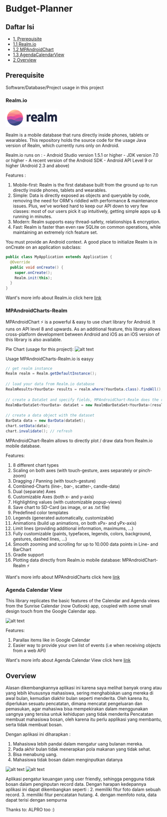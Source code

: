 # Budget-Planner

## Daftar Isi
- [1. Prerequisite](https://github.com/ferdinandjason/Budget-Planner/blob/master/README.md#prerequisite)
- [1.1 Realm.io](https://github.com/ferdinandjason/Budget-Planner/blob/master/README.md#realmio)
- [1.2 MPAndroidChart](https://github.com/ferdinandjason/Budget-Planner/blob/master/README.md#mpandroidcharts-realm)
- [1.3 AgendaCalendarView](https://github.com/ferdinandjason/Budget-Planner/blob/master/README.md#agenda-calendar-view)
- [2 Overview](https://github.com/ferdinandjason/Budget-Planner/blob/master/README.md#overview)

## Prerequisite
Software/Database/Project usage in this project
### Realm.io
![alt text](https://github.com/realm/realm-java/blob/master/logo.png)

Realm is a mobile database that runs directly inside phones, tablets or wearables. 
This repository holds the source code for the usage Java version of Realm, which currently runs only on Android.

Realm.io runs on :
    - Android Studio version 1.5.1 or higher
    - JDK version 7.0 or higher
    - A recent version of the Android SDK
    - Android API Level 9 or higher (Android 2.3 and above)

Features :
1. Mobile-first: Realm is the first database built from the ground up to run directly inside phones, tablets and wearables.
2. Simple: Data is directly exposed as objects and queryable by code, removing the need for ORM's riddled with performance & maintenance issues. Plus, we've worked hard to keep our API down to very few classes: most of our users pick it up intuitively, getting simple apps up & running in minutes.
3. Modern: Realm supports easy thread-safety, relationships & encryption.
4. Fast: Realm is faster than even raw SQLite on common operations, while maintaining an extremely rich feature set.


You must provide an Android context. A good place to initialize Realm is in onCreate on an application subclass:
```java
public class MyApplication extends Application {
  @Override
  public void onCreate() {
    super.onCreate();
    Realm.init(this);
  }
}
```

Want's more info about Realm.io click here [link](https://github.com/realm/realm-java)

### MPAndroidCharts-Realm
MPAndroidChart :zap: is a powerful & easy to use chart library for Android. It runs on API level 8 and upwards.
As an additional feature, this library allows cross-platform development between Android and iOS as an iOS version of this
library is also available.

Pie Chart (usage for this project):
![alt text](https://camo.githubusercontent.com/7e8a4a3c938c21d032d44d999edd781b6e146f2a/68747470733a2f2f7261772e6769746875622e636f6d2f5068696c4a61792f4d50416e64726f696443686172742f6d61737465722f73637265656e73686f74732f73696d706c6564657369676e5f7069656368617274312e706e67)

Usage MPAndroidCharts-Realm.io is easyy
```java
// get realm instance
Realm realm = Realm.getDefaultInstance();

// load your data from Realm.io database
RealmResults<YourData> results = realm.where(YourData.class).findAll();

// create a DataSet and specify fields, MPAndroidChart-Realm does the rest
RealmBarDataSet<YourData> dataSet = new RealmBarDataSet<YourData>(results, "xValue", "yValue");

// create a data object with the dataset 
BarData data = new BarData(dataSet);
chart.setData(data);
chart.invalidate(); // refresh
```
MPAndroidChart-Realm allows to directly plot / draw data from Realm.io mobile database.

Features:
1. 8 different chart types
2. Scaling on both axes (with touch-gesture, axes separately or pinch-zoom)
3. Dragging / Panning (with touch-gesture)
4. Combined-Charts (line-, bar-, scatter-, candle-data)
5. Dual (separate) Axes
6. Customizable Axes (both x- and y-axis)
7. Highlighting values (with customizable popup-views)
8. Save chart to SD-Card (as image, or as .txt file)
9. Predefined color templates
10. Legends (generated automatically, customizable)
11. Animations (build up animations, on both xPx- and yPx-axis)
12. Limit lines (providing additional information, maximums, ...)
13. Fully customizable (paints, typefaces, legends, colors, background, gestures, dashed lines, ...)
14. Smooth zooming and scrolling for up to 10.000 data points in Line- and BarChart
15. Gradle support
16. Plotting data directly from Realm.io mobile database: MPAndroidChart-Realm :zap:

Want's more info about MPAndroidCharts click here [link](https://github.com/PhilJay/MPAndroidChart)

### Agenda Calendar View
This library replicates the basic features of the Calendar and Agenda views from the Sunrise Calendar (now Outlook) app, coupled with some small design touch from the Google Calendar app.

![alt text](https://raw.githubusercontent.com/Tibolte/AgendaCalendarView/master/demo.gif)

Features:
1. Parallax items like in Google Calendar
2. Easier way to provide your own list of events (i.e when receiving objects from a web API)

Want's more info about Agenda Calendar View click here [link](https://github.com/Tibolte/AgendaCalendarView)

## Overview

Alasan dikembangkannya aplikasi ini karena saya melihat banyak orang atau yang lebih khususnya mahasiswa, sering menghabiskan uang
mereka di awal bulan, kemudian diakhir bulan seperti menderita. Oleh karena itu, diperlukan sesuatu pencatatan, dimana mencatat 
pengeluaran dan pemasukan, agar mahasiwa bisa mempekirakan dalam menggunakan uangnya yang tersisa untuk kehidupan yang tidak menderita
Pencatatan membuat mahasiswa bosan, oleh karena itu perlu applikasi yang membantu, serta tidak membuat bosan.

Dengan aplikasi ini diharapkan :
1. Mahasiswa lebih pandai dalam mengatur uang bulanan mereka.
2. Pada akhir bulan tidak menerapkan pola makanan yang tidak sehat.
3. Bisa menabung uang.
4. Mahasiswa tidak bosan dalam menginputkan datanya

![alt text](https://user-images.githubusercontent.com/32606656/33444619-605822c4-d62d-11e7-9232-eb091c820f57.png)
![alt text](https://user-images.githubusercontent.com/32606656/33444630-66e2941c-d62d-11e7-99d6-7e0ee3c60775.png)

Aplikasi pengatur keuangan yang user friendly, sehingga pengguna tidak bosan dalam penginputan record data.
Dengan harapan kedepannya aplikasi ini dapat dikembangkan seperti :
2. memiliki fitur foto dalam sebuah record.
3. memiliki fitur pencatatan hutang.
4. dengan memfoto nota, data dapat terisi dengan sempurna

Thanks to: ALPRO too :)
